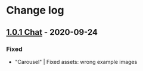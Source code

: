 # Change log

## [1.0.1 Chat](https://github.com/cake-hub/lidl-chat-sketch/tree/v1.0.1) - 2020-09-24

### Fixed

* "Carousel" | Fixed assets: wrong example images
